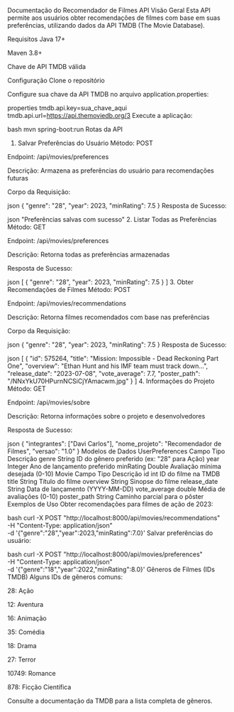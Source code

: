 Documentação do Recomendador de Filmes API
Visão Geral
Esta API permite aos usuários obter recomendações de filmes com base em suas preferências, utilizando dados da API TMDB (The Movie Database).

Requisitos
Java 17+

Maven 3.8+

Chave de API TMDB válida

Configuração
Clone o repositório

Configure sua chave da API TMDB no arquivo application.properties:

properties
tmdb.api.key=sua_chave_aqui
tmdb.api.url=https://api.themoviedb.org/3
Execute a aplicação:

bash
mvn spring-boot:run
Rotas da API
1. Salvar Preferências do Usuário
Método: POST

Endpoint: /api/movies/preferences

Descrição: Armazena as preferências do usuário para recomendações futuras

Corpo da Requisição:

json
{
  "genre": "28",
  "year": 2023,
  "minRating": 7.5
}
Resposta de Sucesso:

json
"Preferências salvas com sucesso"
2. Listar Todas as Preferências
Método: GET

Endpoint: /api/movies/preferences

Descrição: Retorna todas as preferências armazenadas

Resposta de Sucesso:

json
[
  {
    "genre": "28",
    "year": 2023,
    "minRating": 7.5
  }
]
3. Obter Recomendações de Filmes
Método: POST

Endpoint: /api/movies/recommendations

Descrição: Retorna filmes recomendados com base nas preferências

Corpo da Requisição:

json
{
  "genre": "28",
  "year": 2023,
  "minRating": 7.5
}
Resposta de Sucesso:

json
[
  {
    "id": 575264,
    "title": "Mission: Impossible - Dead Reckoning Part One",
    "overview": "Ethan Hunt and his IMF team must track down...",
    "release_date": "2023-07-08",
    "vote_average": 7.7,
    "poster_path": "/NNxYkU70HPurnNCSiCjYAmacwm.jpg"
  }
]
4. Informações do Projeto
Método: GET

Endpoint: /api/movies/sobre

Descrição: Retorna informações sobre o projeto e desenvolvedores

Resposta de Sucesso:

json
{
  "integrantes": ["Davi Carlos"],
  "nome_projeto": "Recomendador de Filmes",
  "versao": "1.0"
}
Modelos de Dados
UserPreferences
Campo	Tipo	Descrição
genre	String	ID do gênero preferido (ex: "28" para Ação)
year	Integer	Ano de lançamento preferido
minRating	Double	Avaliação mínima desejada (0-10)
Movie
Campo	Tipo	Descrição
id	int	ID do filme na TMDB
title	String	Título do filme
overview	String	Sinopse do filme
release_date	String	Data de lançamento (YYYY-MM-DD)
vote_average	double	Média de avaliações (0-10)
poster_path	String	Caminho parcial para o pôster
Exemplos de Uso
Obter recomendações para filmes de ação de 2023:

bash
curl -X POST "http://localhost:8000/api/movies/recommendations" \
-H "Content-Type: application/json" \
-d '{"genre":"28","year":2023,"minRating":7.0}'
Salvar preferências do usuário:

bash
curl -X POST "http://localhost:8000/api/movies/preferences" \
-H "Content-Type: application/json" \
-d '{"genre":"18","year":2022,"minRating":8.0}'
Gêneros de Filmes (IDs TMDB)
Alguns IDs de gêneros comuns:

28: Ação

12: Aventura

16: Animação

35: Comédia

18: Drama

27: Terror

10749: Romance

878: Ficção Científica

Consulte a documentação da TMDB para a lista completa de gêneros.
